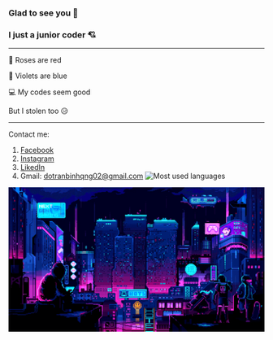 ### Glad to see you :smiling_face_with_three_hearts:
### I just a junior coder :cupid:
---
🌹 Roses are red

🌷 Violets are blue

💻 My codes seem good

But I stolen too 😥

---
Contact me:
1. [Facebook](https://www.facebook.com/bin.do.jjw/)
2. [Instagram](https://www.instagram.com/bin_do.02/)
3. [LikedIn](https://www.linkedin.com/in/%C4%91%E1%BB%97-tr%E1%BA%A7n-b%C3%ACnh-419665215/)
4. Gmail: dotranbinhqng02@gmail.com ![Most used languages](https://github-readme-stats-anuraghazra1.vercel.app/api/top-langs/?username=dtrbinh&theme=material-palenight&langs_count=10&hide=pug,ejs,richtextformat,batchfile)

![image](https://github.com/dtrbinh/dtrbinh/blob/main/img/9bc27292880429.5e569ff84e4d0.gif)

